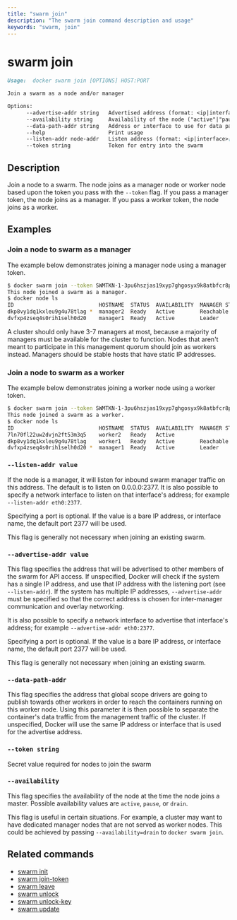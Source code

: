 ```yaml
---
title: "swarm join"
description: "The swarm join command description and usage"
keywords: "swarm, join"
---
```


<!-- This file is maintained within the docker/docker Github
     repository at https://github.com/docker/docker/. Make all
     pull requests against that repo. If you see this file in
     another repository, consider it read-only there, as it will
     periodically be overwritten by the definitive file. Pull
     requests which include edits to this file in other repositories
     will be rejected.
-->

# swarm join

```markdown
Usage:  docker swarm join [OPTIONS] HOST:PORT

Join a swarm as a node and/or manager

Options:
      --advertise-addr string   Advertised address (format: <ip|interface>[:port])
      --availability string     Availability of the node ("active"|"pause"|"drain") (default "active")
      --data-path-addr string   Address or interface to use for data path traffic (format: <ip|interface>)
      --help                    Print usage
      --listen-addr node-addr   Listen address (format: <ip|interface>[:port]) (default 0.0.0.0:2377)
      --token string            Token for entry into the swarm
```

## Description

Join a node to a swarm. The node joins as a manager node or worker node based upon the token you
pass with the `--token` flag. If you pass a manager token, the node joins as a manager. If you
pass a worker token, the node joins as a worker.

## Examples

### Join a node to swarm as a manager

The example below demonstrates joining a manager node using a manager token.

```bash
$ docker swarm join --token SWMTKN-1-3pu6hszjas19xyp7ghgosyx9k8atbfcr8p2is99znpy26u2lkl-7p73s1dx5in4tatdymyhg9hu2 192.168.99.121:2377
This node joined a swarm as a manager.
$ docker node ls
ID                           HOSTNAME  STATUS  AVAILABILITY  MANAGER STATUS
dkp8vy1dq1kxleu9g4u78tlag *  manager2  Ready   Active        Reachable
dvfxp4zseq4s0rih1selh0d20    manager1  Ready   Active        Leader
```

A cluster should only have 3-7 managers at most, because a majority of managers must be available
for the cluster to function. Nodes that aren't meant to participate in this management quorum
should join as workers instead. Managers should be stable hosts that have static IP addresses.

### Join a node to swarm as a worker

The example below demonstrates joining a worker node using a worker token.

```bash
$ docker swarm join --token SWMTKN-1-3pu6hszjas19xyp7ghgosyx9k8atbfcr8p2is99znpy26u2lkl-1awxwuwd3z9j1z3puu7rcgdbx 192.168.99.121:2377
This node joined a swarm as a worker.
$ docker node ls
ID                           HOSTNAME  STATUS  AVAILABILITY  MANAGER STATUS
7ln70fl22uw2dvjn2ft53m3q5    worker2   Ready   Active
dkp8vy1dq1kxleu9g4u78tlag    worker1   Ready   Active        Reachable
dvfxp4zseq4s0rih1selh0d20 *  manager1  Ready   Active        Leader
```

### `--listen-addr value`

If the node is a manager, it will listen for inbound swarm manager traffic on this
address. The default is to listen on 0.0.0.0:2377. It is also possible to specify a
network interface to listen on that interface's address; for example `--listen-addr eth0:2377`.

Specifying a port is optional. If the value is a bare IP address, or interface
name, the default port 2377 will be used.

This flag is generally not necessary when joining an existing swarm.

### `--advertise-addr value`

This flag specifies the address that will be advertised to other members of the
swarm for API access. If unspecified, Docker will check if the system has a
single IP address, and use that IP address with the listening port (see
`--listen-addr`). If the system has multiple IP addresses, `--advertise-addr`
must be specified so that the correct address is chosen for inter-manager
communication and overlay networking.

It is also possible to specify a network interface to advertise that interface's address;
for example `--advertise-addr eth0:2377`.

Specifying a port is optional. If the value is a bare IP address, or interface
name, the default port 2377 will be used.

This flag is generally not necessary when joining an existing swarm.

### `--data-path-addr`

This flag specifies the address that global scope drivers are going to publish towards
other workers in order to reach the containers running on this worker node.
Using this parameter it is then possible to separate the container's data traffic from the
management traffic of the cluster.
If unspecified, Docker will use the same IP address or interface that is used for the
advertise address.

### `--token string`

Secret value required for nodes to join the swarm

### `--availability`

This flag specifies the availability of the node at the time the node joins a master.
Possible availability values are `active`, `pause`, or `drain`.

This flag is useful in certain situations. For example, a cluster may want to have
dedicated manager nodes that are not served as worker nodes. This could be achieved
by passing `--availability=drain` to `docker swarm join`.


## Related commands

* [swarm init](swarm_init.md)
* [swarm join-token](swarm_join_token.md)
* [swarm leave](swarm_leave.md)
* [swarm unlock](swarm_unlock.md)
* [swarm unlock-key](swarm_unlock_key.md)
* [swarm update](swarm_update.md)
